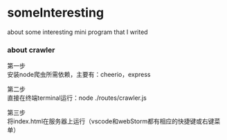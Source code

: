 # someInteresting
about some interesting mini program that I writed

### about crawler
第一步  
安装node爬虫所需依赖，主要有：cheerio，express

第二步  
直接在终端terminal运行：node ./routes/crawler.js

第三步  
将index.html在服务器上运行（vscode和webStorm都有相应的快捷键或右键菜单）

